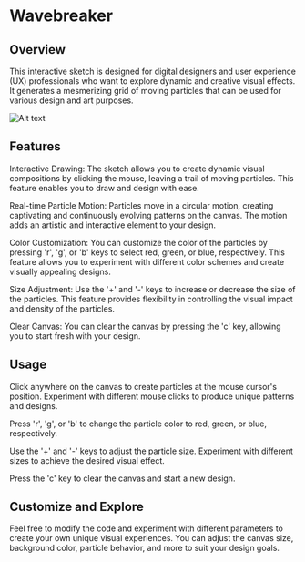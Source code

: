 # Wavebreaker

## Overview
This interactive sketch is designed for digital designers and user experience (UX) professionals who want to explore dynamic and creative visual effects. It generates a mesmerizing grid of moving particles that can be used for various design and art purposes.

![Alt text](<img/wave-img.png>)

## Features
Interactive Drawing: The sketch allows you to create dynamic visual compositions by clicking the mouse, leaving a trail of moving particles. This feature enables you to draw and design with ease.

Real-time Particle Motion: Particles move in a circular motion, creating captivating and continuously evolving patterns on the canvas. The motion adds an artistic and interactive element to your design.

Color Customization: You can customize the color of the particles by pressing 'r', 'g', or 'b' keys to select red, green, or blue, respectively. This feature allows you to experiment with different color schemes and create visually appealing designs.

Size Adjustment: Use the '+' and '-' keys to increase or decrease the size of the particles. This feature provides flexibility in controlling the visual impact and density of the particles.

Clear Canvas: You can clear the canvas by pressing the 'c' key, allowing you to start fresh with your design.

## Usage
Click anywhere on the canvas to create particles at the mouse cursor's position. Experiment with different mouse clicks to produce unique patterns and designs.

Press 'r', 'g', or 'b' to change the particle color to red, green, or blue, respectively.

Use the '+' and '-' keys to adjust the particle size. Experiment with different sizes to achieve the desired visual effect.

Press the 'c' key to clear the canvas and start a new design.

## Customize and Explore
Feel free to modify the code and experiment with different parameters to create your own unique visual experiences. You can adjust the canvas size, background color, particle behavior, and more to suit your design goals.

